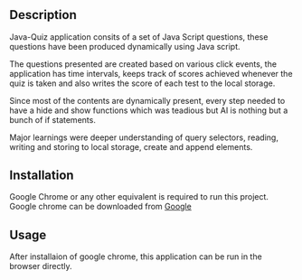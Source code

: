 # <Java-Quiz>
## Description
Java-Quiz application consits of a set of Java Script questions, these questions have been produced dynamically using Java script.

The questions presented are created based on various click events, the application has time intervals, keeps track of scores achieved whenever the quiz is taken and also writes the score of each test to the local storage.

Since most of the contents are dynamically present, every step needed to have a hide and show functions which was teadious but AI is nothing but a bunch of if statements.

Major learnings were deeper understanding of query selectors, reading, writing and storing to local storage, create and append elements.

## Installation
Google Chrome or any other equivalent is required to run this project.
Google chrome can be downloaded from [Google](https://www.google.com.au/chrome/?brand=YTUH&gclid=Cj0KCQiA2sqOBhCGARIsAPuPK0j6dMkIFsf2OpJKfpZegbBj_cN3xsyBrr3XNPesFf1JWMF_9SC3x_4aAv2mEALw_wcB&gclsrc=aw.ds)

## Usage
After installaion of google chrome, this application can be run in the browser directly.